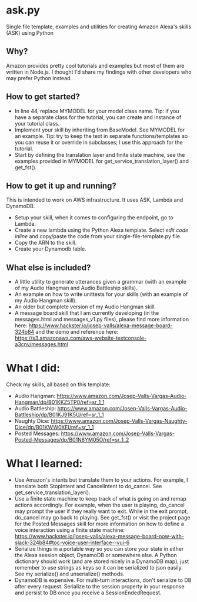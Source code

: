 # ask.py
Single file template, examples and utilities for creating Amazon Alexa's skills (ASK) using Python

## Why?
Amazon provides pretty cool tutorials and examples but most of them are written in Node.js. I thought I'd share my findings with other developers who may prefer Python instead.

## How to get started?
* In line 44, replace MYMODEL for your model class name. Tip: if you have a separate class for the tutorial, you can create and instance of your tutorial class.
* Implement your skill by inheriting from BaseModel. See MYMODEL for an example. Tip: try to keep the text in separate functions/templates so you can reuse it or override in subclasses; I use this approach for the tutorial.
* Start by defining the translation layer and finite state machine, see the examples provided in MYMODEL for get_service_translation_layer() and get_fst().

## How to get it up and running?
This is intended to work on AWS infrastructure. It uses ASK, Lambda and DynamoDB.
* Setup your skill, when it comes to configuring the endpoint, go to Lambda.
* Create a new lambda using the Python Alexa template. Select *edit code inline* and copy/paste the code from your single-file-template.py file.
* Copy the ARN to the skill.
* Create your Dynamodb table.


## What else is included?
* A little utility to generate utterances given a grammar (with an example of my Audio Hangman and Audio Battleship skills).
* An example on how to write unittests for your skills (with an example of my Audio Hangman skill).
* An older but complete version of my Audio Hangman skill.
* A message board skill that I am currently developing (in the messages.html and messages_v1.py files), please find more information here: https://www.hackster.io/josep-valls/alexa-message-board-324b84 and the demo and reference here: https://s3.amazonaws.com/aws-website-textconsole-a3cnv/messages.html

# What I did:
Check my skills, all based on this template:
* Audio Hangman: https://www.amazon.com/Josep-Valls-Vargas-Audio-Hangman/dp/B01KKZ5TP0/ref=sr_1_1
* Audio Battleship: https://www.amazon.com/Josep-Valls-Vargas-Audio-Battleship/dp/B01KJ91K5U/ref=sr_1_1
* Naughty Dice: https://www.amazon.com/Josep-Valls-Vargas-Naughty-Dice/dp/B01KWW0XEI/ref=sr_1_1
* Posted Messages: https://www.amazon.com/Josep-Valls-Vargas-Posted-Messages/dp/B01N8YM05O/ref=sr_1_2

# What I learned:
* Use Amazon's intents but translate them to your actions. For example, I translate both StopIntent and CancelIntent to do_cancel. See get_service_translation_layer().
* Use a finite state machine to keep track of what is going on and remap actions accordingly. For example, when the user is playing, do_cancel may prompt the user if they really want to exit. While in the exit prompt, do_cancel may go back to playing. See get_fst() or visit the project page for the Posted Messages skill for more information on how to define a voice interaction using a finite state machine: https://www.hackster.io/josep-valls/alexa-message-board-now-with-slack-324b84#toc-voice-user-interface--vui-6
* Serialize things in a portable way so you can store your state in either the Alexa session object, DynamoDB or somewhere else. A Python dictionary should work (and are stored nicely in a DynamoDB map), just remember to use strings as keys so it can be serialized to json easily. See my serialize() and unserialize() methods.
* DynamoDB is expensive. For multi-turn interactions, don't serialize to DB after every request. Serialize to the session property in your response and persist to DB once you receive a SessionEndedRequest.
